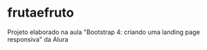 # frutaefruto
Projeto elaborado na aula "Bootstrap 4: criando uma landing page responsiva" da Alura
